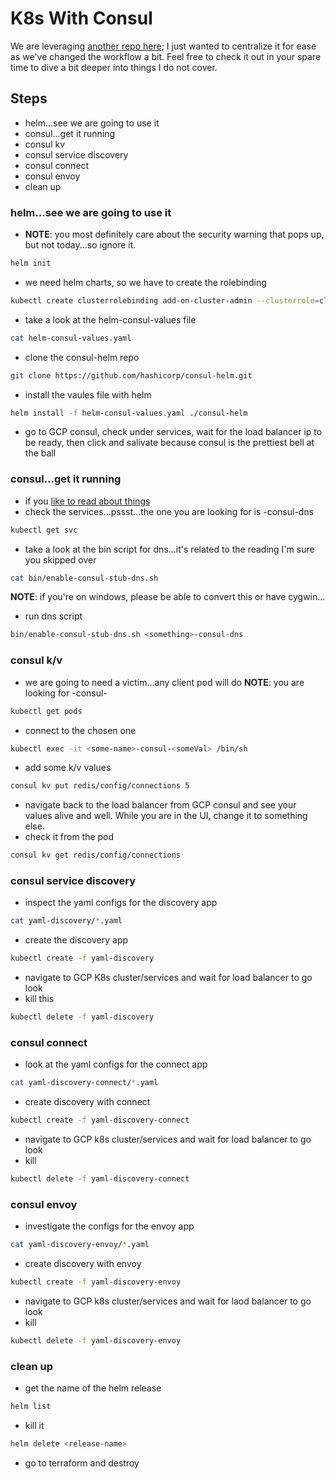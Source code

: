 # K8s With Consul
We are leveraging [another repo here](https://github.com/hashicorp/demo-consul-101/tree/master/k8s); I just wanted to centralize it for ease as we've changed the workflow a bit. Feel free to check it out in your spare time to dive a bit deeper into things I do not cover.

## Steps
 - helm...see we are going to use it
 - consul...get it running
 - consul kv
 - consul service discovery
 - consul connect
 - consul envoy  
 - clean up


### helm...see we are going to use it
- **NOTE**: you most definitely care about the security warning that pops up, but not today...so ignore it.
```bash
helm init
```
- we need helm charts, so we have to create the rolebinding
```bash
kubectl create clusterrolebinding add-on-cluster-admin --clusterrole=cluster-admin --serviceaccount=kube-system:default
```
- take a look at the helm-consul-values file
```bash
cat helm-consul-values.yaml
```
- clone the consul-helm repo
```bash
git clone https://github.com/hashicorp/consul-helm.git
```
- install the vaules file with helm
```bash
helm install -f helm-consul-values.yaml ./consul-helm
```
- go to GCP consul, check under services, wait for the load balancer ip to be ready, then click and salivate because consul is the prettiest bell at the ball

### consul...get it running
 - if you [like to read about things](https://www.consul.io/docs/platform/k8s/dns.html)
 - check the services...pssst...the one you are looking for is <something>-consul-dns
 ```bash
 kubectl get svc
 ```
 - take a look at the bin script for dns...it's related to the reading I'm sure you skipped over
 ```bash
 cat bin/enable-consul-stub-dns.sh
 ```
 **NOTE**: if you're on windows, please be able to convert this or have cygwin...
 - run dns script
 ```bash
 bin/enable-consul-stub-dns.sh <something>-consul-dns
 ```

### consul k/v
- we are going to need a victim...any client pod will do **NOTE**: you are looking for <some-name>-consul-<someVal>
```bash
kubectl get pods
```
- connect to the chosen one
```bash
kubectl exec -it <some-name>-consul-<someVal> /bin/sh
```
- add some k/v values
```bash
consul kv put redis/config/connections 5
```
- navigate back to the load balancer from GCP consul and see your values alive and well. While you are in the UI, change it to something else.
- check it from the pod
```bash
consul kv get redis/config/connections
```

### consul service discovery
 - inspect the yaml configs for the discovery app
 ```bash
 cat yaml-discovery/*.yaml
 ```
 - create the discovery app
 ```bash
 kubectl create -f yaml-discovery
 ```
 - navigate to GCP K8s cluster/services and wait for load balancer to go look
 - kill this
 ```bash
 kubectl delete -f yaml-discovery
 ```

### consul connect
 - look at the yaml configs for the connect app
 ```bash
 cat yaml-discovery-connect/*.yaml
 ```
 - create discovery with connect
 ```bash
 kubectl create -f yaml-discovery-connect
 ```
 - navigate to GCP k8s cluster/services and wait for load balancer to go look
 - kill
 ```bash
 kubectl delete -f yaml-discovery-connect
 ```
### consul envoy
 - investigate the configs for the envoy app
```bash
cat yaml-discovery-envoy/*.yaml
```
 - create discovery with envoy
 ```bash
 kubectl create -f yaml-discovery-envoy
 ```
 - navigate to GCP k8s cluster/services and wait for laod balancer to go look
 - kill
 ```bash
 kubectl delete -f yaml-discovery-envoy
 ```

### clean up
- get the name of the helm release
```bash
helm list
```
- kill it
```bash 
helm delete <release-name>
```
- go to terraform and destroy
